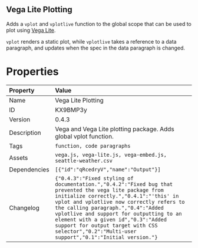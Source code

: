 <h2>Vega Lite Plotting</h2><p>Adds a <code>vplot</code> and <code>vplotlive</code> function to the global scope that can be used to plot using <a href="https://vega.github.io/vega-lite/" target="_blank">Vega Lite</a>.</p><p><code>vplot</code> renders a static plot, while <code>vplotlive</code> takes a reference to a data paragraph, and updates when the spec in the data paragraph is changed.</p>

# Properties

| Property | Value |
| :--- | :--- |
| Name | Vega Lite Plotting |
| ID | KX9BMP3y |
| Version | 0.4.3 |
| Description | Vega and Vega Lite plotting package. Adds global vplot function. |
| Tags | `function, code paragraphs` |
| Assets | `vega.js, vega-lite.js, vega-embed.js, seattle-weather.csv` |
| Dependencies | `[{"id":"qRcedryV","name":"Output"}]` |
| Changelog | `{"0.4.3":"Fixed styling of documentation.","0.4.2":"Fixed bug that prevented the vega lite package from initialize correctly.","0.4.1":"'this' in vplot and vplotlive now correctly refers to the calling paragraph.","0.4":"Added vplotlive and support for outputting to an element with a given id","0.3":"Added support for output target with CSS selector","0.2":"Multi-user support","0.1":"Initial version."}` |